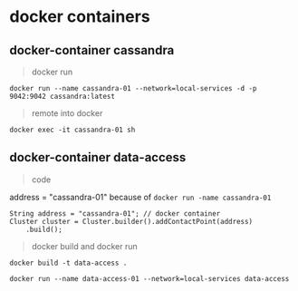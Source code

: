 # docker containers

## docker-container cassandra

> docker run

```
docker run --name cassandra-01 --network=local-services -d -p 9042:9042 cassandra:latest
```

> remote into docker

```
docker exec -it cassandra-01 sh
```

## docker-container data-access

> code

address = "cassandra-01" because of `docker run -name cassandra-01`

```
String address = "cassandra-01"; // docker container
Cluster cluster = Cluster.builder().addContactPoint(address)
    .build();
```

> docker build and docker run

```
docker build -t data-access .

docker run --name data-access-01 --network=local-services data-access
```
